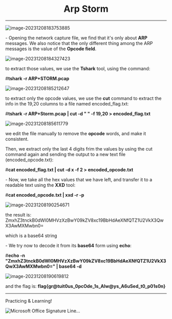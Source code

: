 <center><b><h1>Arp Storm</h1></b></center>

***

![image-20231208183753885](https://s2.loli.net/2023/12/08/dQGDBMhbs89Pvqf.png)



\- Opening the network capture file, we find that it's only about **ARP** messages. We also notice that the only different thing among the ARP messages is the value of the **Opcode field**.

![image-20231208184327423](https://s2.loli.net/2023/12/08/rQ4xMXfTDLYbmgO.png)

to extract those values, we use the **Tshark** tool, using the command:

#**tshark -r ARP+STORM.pcap**

![image-20231208185212647](https://s2.loli.net/2023/12/08/ATqmOS6UI3W1McN.png)

to extract only the opcode values, we use the **cut** command to extract the info in the 19,20 columns to a file named encoded_flag.txt:

#**tshark -r ARP+Storm.pcap  | cut -d " " -f  19,20 > encoded_flag.txt**

![image-20231208185611779](https://s2.loli.net/2023/12/08/zfxO5LkTVFrsQIg.png)

we edit the file manually to remove the **opcode** words, and make it consistent.

Then, we extract only the last 4 digits frim the values by using the cut command again and sending the output to a new text file (encoded_opcode.txt):

#**cat encoded_flag.txt  | cut -d x -f 2 > encoded_opcode.txt**

\- Now, we take all the hex values that we have left, and transfer it to a readable text using the **XXD** tool:

#**cat encoded_opcode.txt | xxd -r -p** 

![image-20231208190254671](https://s2.loli.net/2023/12/09/ZI9PH5jSEBJU2Dc.png)

the result is: ZmxhZ3tnckB0dWl0MHVzXzBwY09kZV8xc19BbHdAeXNfQTZ1U2VkX3QwX3AwMXMwbn0=  

which is a base64 string

\- We try now to decode it from its **base64** form using **echo**:

#**echo -n "ZmxhZ3tnckB0dWl0MHVzXzBwY09kZV8xc19BbHdAeXNfQTZ1U2VkX3QwX3AwMXMwbn0=" | base64 -d**

![image-20231208190619812](https://s2.loli.net/2023/12/09/osltrgikaGPRj8Y.png)

and the flag is: **flag{gr@tuit0us_0pcOde_1s_Alw@ys_A6uSed_t0_p01s0n}**           



---



Practicing & Learning!

![Microsoft Office Signature Line...](https://s2.loli.net/2023/11/28/t28QypJLXn9lezg.png)